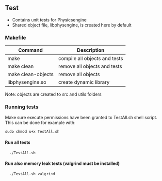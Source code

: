 ## Test
* Contains unit tests for Physicsengine
* Shared object file, libphysengine, is created here by default


### Makefile

Command | Description
--------|-------------
make                | compile all objects and tests
make clean          | remove all objects and tests
make clean-objects  | remove all objects
libphysengine.so    | create dynamic library

Note: objects are created to src and utils folders
### Running tests
Make sure execute permissions have been granted to TestAll.sh shell script. This can be done for example with:
```
sudo chmod u+x TestAll.sh
```


#### Run all tests
```
  ./TestAll.sh

```

#### Run also memory leak tests (valgrind must be installed)

```
  ./TestAll.sh valgrind
```

